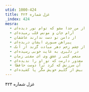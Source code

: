```yaml
---
utid: 1000-424
title: غزل شماره ۴۲۴
_index: 424
mesra:
  - از من جدا مشو که توام نور دیده‌ای
  - آرام جان و مونس قلب رمیده‌ای
  - از دامن تو دست ندارند عاشقان
  - پیراهن صبوری ایشان دریده‌ای
  - از چشم زخم دهر مبادت گزند از آنک
  - در دلبری به غایت خوبی رسیده‌ای
  - منعم کنی ز عشقِ وی ای مفتی زمان
  - معذور دارمت که تو او را ندیده‌ای
  - آن سرزنش که کرد تُرا دوست حافظا
  - بیش از گلیم خویش مگر پا کشیده‌ای
---
```

غزل شماره ۴۲۴
